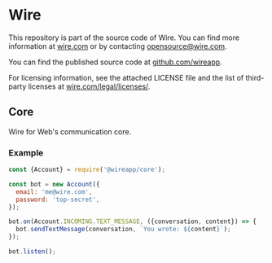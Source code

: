# Wire

This repository is part of the source code of Wire. You can find more information at [wire.com](https://wire.com) or by contacting opensource@wire.com.

You can find the published source code at [github.com/wireapp](https://github.com/wireapp).

For licensing information, see the attached LICENSE file and the list of third-party licenses at [wire.com/legal/licenses/](https://wire.com/legal/licenses/).

## Core

Wire for Web's communication core.

### Example

```javascript
const {Account} = require('@wireapp/core');

const bot = new Account({
  email: 'me@wire.com',
  password: 'top-secret',
});

bot.on(Account.INCOMING.TEXT_MESSAGE, ({conversation, content}) => {
  bot.sendTextMessage(conversation, `You wrote: ${content}`);
});

bot.listen();
```
